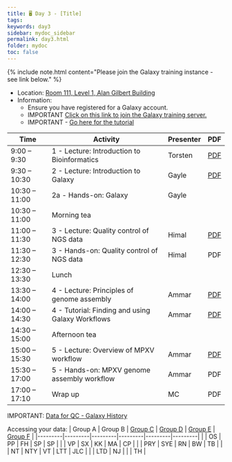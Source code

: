 ```yaml
---
title: 🖥️ Day 3 - [Title]
tags: 
keywords: day3
sidebar: mydoc_sidebar
permalink: day3.html
folder: mydoc
toc: false
---
```


<style>
.result {
background-color: #f0f0f0;
border: 1px solid #dedede;
padding: 10px;
margin-top: 10px;
margin-bottom: 10px;
}
</style>

{% include note.html content="Please join the Galaxy training instance - see link below." %}


- Location: [Room 111, Level 1, Alan Gilbert Building](https://maps.unimelb.edu.au/point?identifier=PAR;104;1;111)
- Information:
  - Ensure you have registered for a Galaxy account.
  - IMPORTANT [Click on this link to join the Galaxy training server.](https://usegalaxy.org.au/join-training/vidrl-cpg-mpxv-2025/)
  - IMPORTANT - [Go here for the tutorial](https://training.galaxyproject.org/training-material/topics/sequence-analysis/tutorials/mapping/tutorial.html)

| **Time**         | **Activity**                                         | **Presenter**  | **PDF** |
|------------------|-----------------------------------------------------|-----------------|---------|
| 9:00 – 9:30      | 1 - Lecture: Introduction to Bioinformatics        | Torsten         | [PDF](https://raw.githubusercontent.com/vidrl/training-mpxv-2025/refs/heads/main/pdf/1_Intro%20to%20bioinformatics.pdf)     |
| 9:30 – 10:30     | 2 - Lecture: Introduction to Galaxy                | Gayle           | [PDF](https://raw.githubusercontent.com/vidrl/training-mpxv-2025/refs/heads/main/pdf/2_Galaxy_Australia_Introduction_Doherty.compressed.pdf)     |
| 10:30 – 11:00    | 2a - Hands-on: Galaxy                               | Gayle          |       |
| 10:30 – 11:00    | Morning tea                                        |                 |       |
| 11:00 – 11:30    | 3 - Lecture: Quality control of NGS data           | Himal           | [PDF](https://raw.githubusercontent.com/vidrl/training-mpxv-2025/refs/heads/main/pdf/Lecture%203%20-%20QC%20of%20NGS%20data_edited_v2.pdf)     |
| 11:30 – 12:30    | 3 - Hands-on: Quality control of NGS data          | Himal           | PDF     |
| 12:30 – 13:30    | Lunch                                              |                 |      |
| 13:30 – 14:00    | 4 - Lecture: Principles of genome assembly         | Ammar           | [PDF](https://raw.githubusercontent.com/vidrl/training-mpxv-2025/refs/heads/main/pdf/Lecture%204%20-%20Principles%20of%20genome%20assembly.pdf)     |
| 14:00 – 14:30    | 4 - Tutorial: Finding and using Galaxy Workflows   | Ammar           | [PDF](https://raw.githubusercontent.com/vidrl/training-mpxv-2025/refs/heads/main/pdf/Lecture%204%20-%20Tutorial%20-%20Finding%20and%20using%20galaxy%20workflows.pdf)     |
| 14:30 – 15:00    | Afternoon tea                                      |                 |      |
| 15:00 – 15:30    | 5 - Lecture: Overview of MPXV workflow             | Ammar           | [PDF](https://github.com/vidrl/training-mpxv-2025/raw/refs/heads/main/pdf/Lecture%205%20-%20MPXV%20genome%20assembly%20workflow.pdf)     |
| 15:30 – 17:00    | 5 - Hands-on: MPXV genome assembly workflow         | Ammar          | PDF     | 
| 17:00 – 17:10    | Wrap up                                            | MC              | PDF     |

IMPORTANT: [Data for QC - Galaxy History](https://usegalaxy.org.au/u/aaziz/h/mpxv-training-dataset)

Accessing your data:
| Group A | Group B | [Group C](https://usegalaxy.org.au/u/aaziz/h/group-c) | [Group D](https://usegalaxy.org.au/u/aaziz/h/group-d) | [Group E](https://usegalaxy.org.au/u/aaziz/h/group-e) | [Group F](https://usegalaxy.org.au/u/aaziz/h/group-f) |
|---------|---------|---------|---------|---------|---------|
|         | OS      | PP      | FH      | SP      | SP      |
|         | VP      | SX      | KK      | MA      | CP      |
|         | PRY     | SYE     | RN      | BW      | TB      |
|         | NT      | NTY     | VT      | LTT     | JLC     |
|         | LTD     | NJ      |         |         | TH      |

